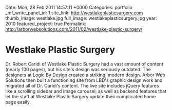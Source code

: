 Date: Mon, 28 Feb 2011 14:57:11 +0000
Categories: portfolio
_mf_write_panel_id: 1
site_link: http://westlakeplasticsurgery.com
thumb_image: westlake.jpg
full_image: westlakeplasticsurgery.jpg
year: 2010
featured_project: true
Permalink: http://arborwebsolutions.com/2011/02/westlake-plastic-surgery/

# Westlake Plastic Surgery

Dr. Robert Caridi of Westlake Plastic Surgery had a vast amount of
content (nearly 100 pages), but his site's design was seriously
outdated. The designers at [Logic By Design][] created a striking,
modern design. Arbor Web Solutions then built a functioning site from
LBD's graphic design work and migrated all of Dr. Caridi's content. The
live site includes jQuery features like a scrolling sidebar and image
carousel, as well as backend features that let the staff at Westlake
Plastic Surgery update their complicated home page easily.

  [Logic By Design]: http://logicbydesign.com
